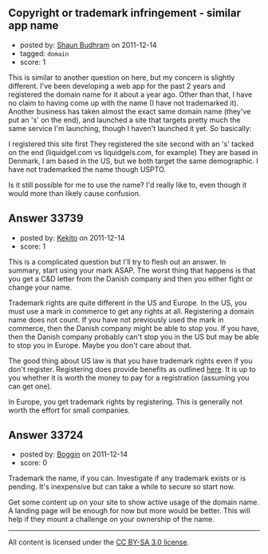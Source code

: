 ## Copyright or trademark infringement - similar app name

- posted by: [Shaun Budhram](https://stackexchange.com/users/-1/15028-shaun-budhram) on 2011-12-14
- tagged: `domain`
- score: 1

This is similar to another question on here, but my concern is slightly different.
I've been developing a web app for the past 2 years and registered the domain name for it about a year ago.  Other than that, I have no claim to having come up with the name (I have not trademarked it).  Another business has taken almost the exact same domain name (they've put an 's' on the end), and launched a site that targets pretty much the same service I'm launching, though I haven't launched it yet.  So basically:

I registered this site first
They registered the site second with an 's' tacked on the end (liquidgel.com vs liquidgels.com, for example)
They are based in Denmark, I am based in the US, but we both target the same demographic.
I have not trademarked the name though USPTO.

Is it still possible for me to use the name? I'd really like to, even though it would more than likely cause confusion.




## Answer 33739

- posted by: [Kekito](https://stackexchange.com/users/-1/5898-kekito) on 2011-12-14
- score: 1

<p>This is a complicated question but I'll try to flesh out an answer.  In summary, start using your mark ASAP.  The worst thing that happens is that you get a C&amp;D letter from the Danish company and then you either fight or change your name.</p>

<p>Trademark rights are quite different in the US and Europe.  In the US, you must use a mark in commerce to get any rights at all.  Registering a domain name does not count.  If you have not previously used the mark in commerce, then the Danish company might be able to stop you.  If you have, then the Danish company probably can't stop you in the US but may be able to stop you in Europe.  Maybe you don't care about that.</p>

<p>The good thing about US law is that you have trademark rights even if you don't register.  Registering does provide benefits as outlined <a href="http://www.uspto.gov/inventors/trademarks.jsp#heading-2" rel="nofollow">here</a>.  It is up to you whether it is worth the money to pay for a registration (assuming you can get one).</p>

<p>In Europe, you get trademark rights by registering.  This is generally not worth the effort for small companies.</p>



## Answer 33724

- posted by: [Boggin](https://stackexchange.com/users/-1/15030-boggin) on 2011-12-14
- score: 0

Trademark the name, if you can. Investigate if any trademark exists or is pending. It's inexpensive but can take a while to secure so start now.

Get some content up on your site to show active usage of the domain name. A landing page will be enough for now but more would be better. This will help if they mount a challenge on your ownership of the name.



---

All content is licensed under the [CC BY-SA 3.0 license](https://creativecommons.org/licenses/by-sa/3.0/).
